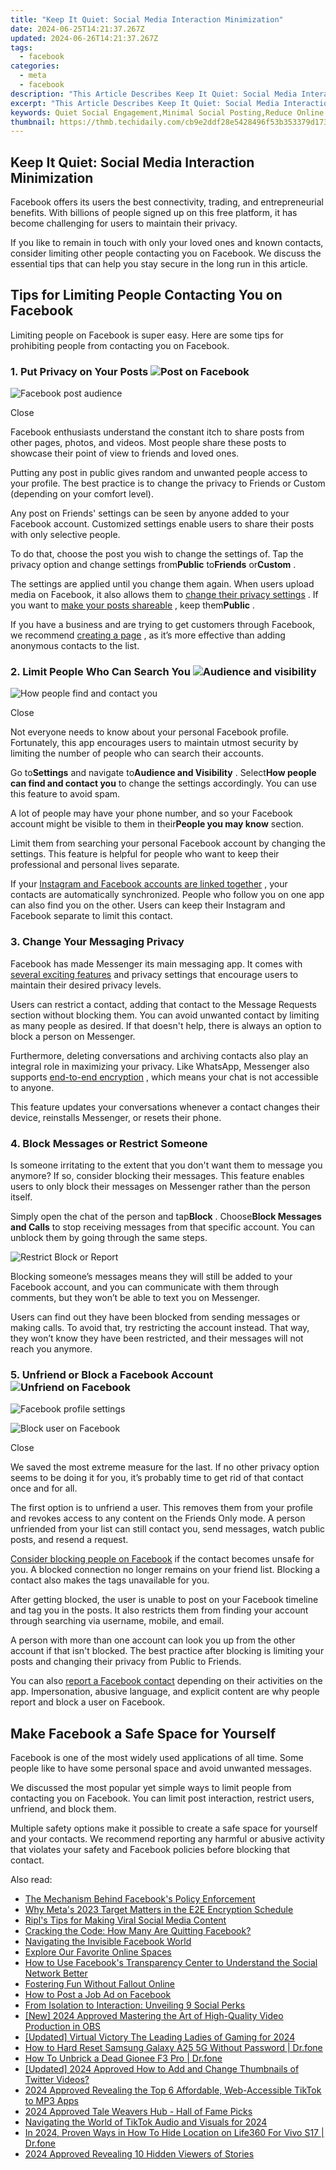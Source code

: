 ```yaml
---
title: "Keep It Quiet: Social Media Interaction Minimization"
date: 2024-06-25T14:21:37.267Z
updated: 2024-06-26T14:21:37.267Z
tags:
  - facebook
categories:
  - meta
  - facebook
description: "This Article Describes Keep It Quiet: Social Media Interaction Minimization"
excerpt: "This Article Describes Keep It Quiet: Social Media Interaction Minimization"
keywords: Quiet Social Engagement,Minimal Social Posting,Reduce Online Chatter,Low-Interaction Strategy,Mute Social Media Noise,Discreet Network Usage,Subdued Digital Interactions
thumbnail: https://thmb.techidaily.com/cb9e2ddf28e5428496f53b353379d173f81be07c333aa30876bace061b3bea41.jpg
---
```


## Keep It Quiet: Social Media Interaction Minimization

 Facebook offers its users the best connectivity, trading, and entrepreneurial benefits. With billions of people signed up on this free platform, it has become challenging for users to maintain their privacy.

 If you like to remain in touch with only your loved ones and known contacts, consider limiting other people contacting you on Facebook. We discuss the essential tips that can help you stay secure in the long run in this article.

## Tips for Limiting People Contacting You on Facebook

 Limiting people on Facebook is super easy. Here are some tips for prohibiting people from contacting you on Facebook.

### 1\. Put Privacy on Your Posts ![Post on Facebook](https://static1.makeuseofimages.com/wordpress/wp-content/uploads/2022/07/Post-on-Facebook.jpg)

![Facebook post audience](https://static1.makeuseofimages.com/wordpress/wp-content/uploads/2022/07/Facebook-post-audience.jpg)

Close

 Facebook enthusiasts understand the constant itch to share posts from other pages, photos, and videos. Most people share these posts to showcase their point of view to friends and loved ones.

 Putting any post in public gives random and unwanted people access to your profile. The best practice is to change the privacy to Friends or Custom (depending on your comfort level).

 Any post on Friends' settings can be seen by anyone added to your Facebook account. Customized settings enable users to share their posts with only selective people.

 To do that, choose the post you wish to change the settings of. Tap the privacy option and change settings from**Public** to**Friends** or**Custom** .

 The settings are applied until you change them again. When users upload media on Facebook, it also allows them to [change their privacy settings](https://www.makeuseof.com/how-to-make-photos-private-on-facebook/) . If you want to [make your posts shareable](https://www.makeuseof.com/how-to-make-facebook-post-shareable/) , keep them**Public** .

 If you have a business and are trying to get customers through Facebook, we recommend [creating a page](https://www.makeuseof.com/tag/how-to-create-a-facebook-business-page/) , as it’s more effective than adding anonymous contacts to the list.

### 2\. Limit People Who Can Search You ![Audience and visibility](https://static1.makeuseofimages.com/wordpress/wp-content/uploads/2022/07/Audience-and-visibility.jpg)

![How people find and contact you](https://static1.makeuseofimages.com/wordpress/wp-content/uploads/2022/07/How-people-find-and-contact-you.jpg)

Close

 Not everyone needs to know about your personal Facebook profile. Fortunately, this app encourages users to maintain utmost security by limiting the number of people who can search their accounts.

 Go to**Settings** and navigate to**Audience and Visibility** . Select**How people can find and contact you** to change the settings accordingly. You can use this feature to avoid spam.

 A lot of people may have your phone number, and so your Facebook account might be visible to them in their**People you may know** section.

 Limit them from searching your personal Facebook account by changing the settings. This feature is helpful for people who want to keep their professional and personal lives separate.

 If your [Instagram and Facebook accounts are linked together](https://www.makeuseof.com/link-unlink-instagram-to-facebook/) , your contacts are automatically synchronized. People who follow you on one app can also find you on the other. Users can keep their Instagram and Facebook separate to limit this contact.

### 3\. Change Your Messaging Privacy

 Facebook has made Messenger its main messaging app. It comes with [several exciting features](https://www.makeuseof.com/tag/21-hidden-facebook-messenger-tricks-need-try-right-now/) and privacy settings that encourage users to maintain their desired privacy levels.

 Users can restrict a contact, adding that contact to the Message Requests section without blocking them. You can avoid unwanted contact by limiting as many people as desired. If that doesn't help, there is always an option to block a person on Messenger.

 Furthermore, deleting conversations and archiving contacts also play an integral role in maximizing your privacy. Like WhatsApp, Messenger also supports [end-to-end encryption](https://www.makeuseof.com/enable-encryption-facebook-messenger/) , which means your chat is not accessible to anyone.

 This feature updates your conversations whenever a contact changes their device, reinstalls Messenger, or resets their phone.

### 4\. Block Messages or Restrict Someone

 Is someone irritating to the extent that you don't want them to message you anymore? If so, consider blocking their messages. This feature enables users to only block their messages on Messenger rather than the person itself.

 Simply open the chat of the person and tap**Block** . Choose**Block Messages and Calls** to stop receiving messages from that specific account. You can unblock them by going through the same steps.

![Restrict Block or Report](https://static1.makeuseofimages.com/wordpress/wp-content/uploads/2022/07/Restrict-Block-or-Report.jpg)

 Blocking someone’s messages means they will still be added to your Facebook account, and you can communicate with them through comments, but they won’t be able to text you on Messenger.

 Users can find out they have been blocked from sending messages or making calls. To avoid that, try restricting the account instead. That way, they won’t know they have been restricted, and their messages will not reach you anymore.

### 5\. Unfriend or Block a Facebook Account ![Unfriend on Facebook](https://static1.makeuseofimages.com/wordpress/wp-content/uploads/2022/07/Unfriend-on-Facebook.jpg)

![Facebook profile settings](https://static1.makeuseofimages.com/wordpress/wp-content/uploads/2022/07/Facebook-profile-settings.jpg)

![Block user on Facebook](https://static1.makeuseofimages.com/wordpress/wp-content/uploads/2022/07/Block-user-on-Facebook.jpg)

Close

 We saved the most extreme measure for the last. If no other privacy option seems to be doing it for you, it’s probably time to get rid of that contact once and for all.

 The first option is to unfriend a user. This removes them from your profile and revokes access to any content on the Friends Only mode. A person unfriended from your list can still contact you, send messages, watch public posts, and resend a request.

[Consider blocking people on Facebook](https://www.makeuseof.com/how-to-block-facebook/) if the contact becomes unsafe for you. A blocked connection no longer remains on your friend list. Blocking a contact also makes the tags unavailable for you.

 After getting blocked, the user is unable to post on your Facebook timeline and tag you in the posts. It also restricts them from finding your account through searching via username, mobile, and email.

 A person with more than one account can look you up from the other account if that isn't blocked. The best practice after blocking is limiting your posts and changing their privacy from Public to Friends.

 You can also [report a Facebook contact](https://www.makeuseof.com/report-content-spam-facebook/) depending on their activities on the app. Impersonation, abusive language, and explicit content are why people report and block a user on Facebook.

## Make Facebook a Safe Space for Yourself

 Facebook is one of the most widely used applications of all time. Some people like to have some personal space and avoid unwanted messages.

 We discussed the most popular yet simple ways to limit people from contacting you on Facebook. You can limit post interaction, restrict users, unfriend, and block them.

 Multiple safety options make it possible to create a safe space for yourself and your contacts. We recommend reporting any harmful or abusive activity that violates your safety and Facebook policies before blocking that contact.


<ins class="adsbygoogle"
     style="display:block"
     data-ad-format="autorelaxed"
     data-ad-client="ca-pub-7571918770474297"
     data-ad-slot="1223367746"></ins>



<ins class="adsbygoogle"
     style="display:block"
     data-ad-client="ca-pub-7571918770474297"
     data-ad-slot="8358498916"
     data-ad-format="auto"
     data-full-width-responsive="true"></ins>

<span class="atpl-alsoreadstyle">Also read:</span>
<div><ul>
<li><a href="https://facebook.techidaily.com/the-mechanism-behind-facebooks-policy-enforcement/"><u>The Mechanism Behind Facebook's Policy Enforcement</u></a></li>
<li><a href="https://facebook.techidaily.com/why-metas-2023-target-matters-in-the-e2e-encryption-schedule/"><u>Why Meta's 2023 Target Matters in the E2E Encryption Schedule</u></a></li>
<li><a href="https://facebook.techidaily.com/ripls-tips-for-making-viral-social-media-content/"><u>Ripl's Tips for Making Viral Social Media Content</u></a></li>
<li><a href="https://facebook.techidaily.com/cracking-the-code-how-many-are-quitting-facebook/"><u>Cracking the Code: How Many Are Quitting Facebook?</u></a></li>
<li><a href="https://facebook.techidaily.com/navigating-the-invisible-facebook-world/"><u>Navigating the Invisible Facebook World</u></a></li>
<li><a href="https://facebook.techidaily.com/explore-our-favorite-online-spaces/"><u>Explore Our Favorite Online Spaces</u></a></li>
<li><a href="https://facebook.techidaily.com/how-to-use-facebooks-transparency-center-to-understand-the-social-network-better/"><u>How to Use Facebook's Transparency Center to Understand the Social Network Better</u></a></li>
<li><a href="https://facebook.techidaily.com/fostering-fun-without-fallout-online/"><u>Fostering Fun Without Fallout Online</u></a></li>
<li><a href="https://facebook.techidaily.com/how-to-post-a-job-ad-on-facebook/"><u>How to Post a Job Ad on Facebook</u></a></li>
<li><a href="https://facebook.techidaily.com/from-isolation-to-interaction-unveiling-9-social-perks/"><u>From Isolation to Interaction: Unveiling 9 Social Perks</u></a></li>
<li><a href="https://video-capture.techidaily.com/new-2024-approved-mastering-the-art-of-high-quality-video-production-in-obs/"><u>[New] 2024 Approved  Mastering the Art of High-Quality Video Production in OBS</u></a></li>
<li><a href="https://youtube-docs.techidaily.com/ed-virtual-victory-the-leading-ladies-of-gaming-for-2024/"><u>[Updated] Virtual Victory  The Leading Ladies of Gaming for 2024</u></a></li>
<li><a href="https://techidaily.com/how-to-hard-reset-samsung-galaxy-a25-5g-without-password-drfone-by-drfone-reset-android-reset-android/"><u>How to Hard Reset Samsung Galaxy A25 5G Without Password | Dr.fone</u></a></li>
<li><a href="https://fix-guide.techidaily.com/how-to-unbrick-a-dead-gionee-f3-pro-drfone-by-drfone-fix-android-problems-fix-android-problems/"><u>How To Unbrick a Dead Gionee F3 Pro | Dr.fone</u></a></li>
<li><a href="https://twitter-videos.techidaily.com/updated-2024-approved-how-to-add-and-change-thumbnails-of-twitter-videos/"><u>[Updated] 2024 Approved  How to Add and Change Thumbnails of Twitter Videos?</u></a></li>
<li><a href="https://tiktok-video-recordings.techidaily.com/2024-approved-revealing-the-top-6-affordable-web-accessible-tiktok-to-mp3-apps/"><u>2024 Approved  Revealing the Top 6 Affordable, Web-Accessible TikTok to MP3 Apps</u></a></li>
<li><a href="https://some-guidance.techidaily.com/2024-approved-tale-weavers-hub-hall-of-fame-picks/"><u>2024 Approved  Tale Weavers Hub - Hall of Fame Picks</u></a></li>
<li><a href="https://tiktok-clips.techidaily.com/navigating-the-world-of-tiktok-audio-and-visuals-for-2024/"><u>Navigating the World of TikTok Audio and Visuals for 2024</u></a></li>
<li><a href="https://location-social.techidaily.com/in-2024-proven-ways-in-how-to-hide-location-on-life360-for-vivo-s17-drfone-by-drfone-virtual-android/"><u>In 2024, Proven Ways in How To Hide Location on Life360 For Vivo S17 | Dr.fone</u></a></li>
<li><a href="https://instagram-clips.techidaily.com/2024-approved-revealing-10-hidden-viewers-of-stories/"><u>2024 Approved  Revealing 10 Hidden Viewers of Stories</u></a></li>
</ul></div>
